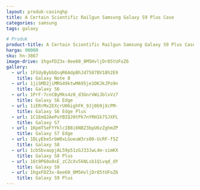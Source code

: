 ```yaml
---
layout: produk-casinghp
title: A Certain Scientific Railgun Samsung Galaxy S9 Plus Case
categories: samsung
tags: galaxy

# Produk
product-title: A Certain Scientific Railgun Samsung Galaxy S9 Plus Case
harga: 90000
sku: hn-3867
image-drive: 1hgxFDZ3x-8ee60_0M5HvljDr85tUFoZ6
gallery:
  - url: 1FSUyBybbQsqR6AdpBhJd7587BV18h2E9
    title: Galaxy Note 8
  - url: 1jiSMD2jiMRG49ktwMA95je1OKJkJPo9n
    title: Galaxy S6
  - url: 1PrF-7cnCByMks4z0_d3GnrVWiJblvVz7
    title: Galaxy S6 Edge
  - url: 1iERrMx2EXcrU06ighFK_9Jj0b9jXcPM-
    title: Galaxy S6 Edge Plus
  - url: 1C1EmQ2AePuYBIQJ0tPk7nYRH1k7SJXFL
    title: Galaxy S7
  - url: 1KpmTSeFYYklcIB8i6NBZ3bpU6zZghmZP
    title: Galaxy S7 Edge
  - url: 1DLyEbeSrbW0xLGoeuW3rs00-UcRF-f5Z
    title: Galaxy S8
  - url: 1cbSbvaopjAL59p51zGJ33JwL4m-simKX
    title: Galaxy S8 Plus
  - url: 16t9P60x0sE_zCZcXv5kNLsb1Qivqd_dY
    title: Galaxy S9
  - url: 1hgxFDZ3x-8ee60_0M5HvljDr85tUFoZ6
    title: Galaxy S9 Plus
---
```

